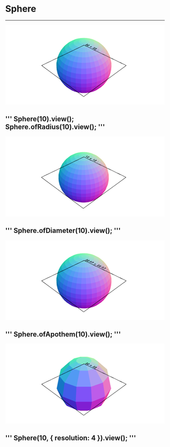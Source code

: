 
# Sphere

---

![Image](Sphere.md.1.png)

'''
Sphere(10).view();
Sphere.ofRadius(10).view();
'''
---

![Image](Sphere.md.2.png)

'''
Sphere.ofDiameter(10).view();
'''
---

![Image](Sphere.md.3.png)

'''
Sphere.ofApothem(10).view();
'''
---

![Image](Sphere.md.4.png)

'''
Sphere(10, { resolution: 4 }).view();
'''
---
